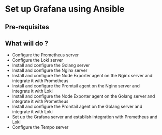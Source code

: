 # Set up Grafana using Ansible

## Pre-requisites

## What will do ?

* Configure the Prometheus server
* Configure the Loki server
* Install and configure the Golang server
* Install and configure the Nginx server
* Install and configure the Node Exporter agent on the Nginx server and integrate it with Prometheus
* Install and configure the Promtail agent on the Nginx server and integrate it with Loki
* Install and configure the Node Exporter agent on the Golang server and integrate it with Prometheus
* Install and configure the Promtail agent on the Golang server and integrate it with Loki
* Set up the Grafana server and establish integration with Prometheus and Loki
* Configure the Tempo server
